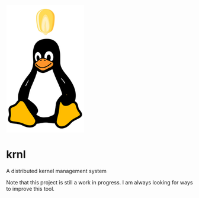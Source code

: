 ![alt text](./logo/krnl.png "KRNL!!!")
# krnl
A distributed kernel management system

Note that this project is still a work in progress. I am always looking for ways to improve this tool.
